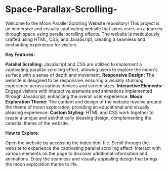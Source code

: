 # Space-Parallax-Scrolling-
Welcome to the Moon Parallel Scrolling Website repository! This project is an immersive and visually captivating website that takes users on a journey through space using parallel scrolling effects. The website is meticulously crafted using HTML, CSS, and JavaScript, creating a seamless and enchanting experience for visitors.

**Key Features:**

**Parallel Scrolling:** JavaScript and CSS are utilized to implement a captivating parallax scrolling effect, allowing users to explore the moon's surface with a sense of depth and movement.
**Responsive Design:** The website is designed to be responsive, ensuring a visually stunning experience across various devices and screen sizes.
**Interactive Elements:** Engage visitors with interactive elements and animations implemented through JavaScript, enhancing the overall user experience.
**Moon Exploration Theme:** The content and design of the website revolve around the theme of moon exploration, providing an educational and visually pleasing experience.
**Custom Styling:** HTML and CSS work together to create a unique and aesthetically pleasing design, complementing the celestial theme of the website.

**How to Explore:**

Open the website by accessing the index.html file.
Scroll through the website to experience the captivating parallel scrolling effect.
Interact with various elements on the page to discover additional information and animations.
Enjoy the seamless and visually appealing design that brings the moon exploration theme to life.

